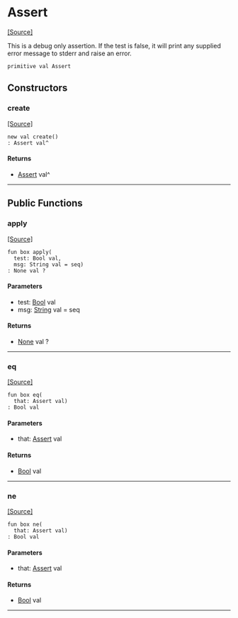 # Assert
<span class="source-link">[[Source]](src/assert/assert.md#L9)</span>

This is a debug only assertion. If the test is false, it will print any
supplied error message to stderr and raise an error.


```pony
primitive val Assert
```

## Constructors

### create
<span class="source-link">[[Source]](src/assert/assert.md#L9)</span>


```pony
new val create()
: Assert val^
```

#### Returns

* [Assert](assert-Assert.md) val^

---

## Public Functions

### apply
<span class="source-link">[[Source]](src/assert/assert.md#L14)</span>


```pony
fun box apply(
  test: Bool val,
  msg: String val = seq)
: None val ?
```
#### Parameters

*   test: [Bool](builtin-Bool.md) val
*   msg: [String](builtin-String.md) val = seq

#### Returns

* [None](builtin-None.md) val ?

---

### eq
<span class="source-link">[[Source]](src/assert/assert.md#L14)</span>


```pony
fun box eq(
  that: Assert val)
: Bool val
```
#### Parameters

*   that: [Assert](assert-Assert.md) val

#### Returns

* [Bool](builtin-Bool.md) val

---

### ne
<span class="source-link">[[Source]](src/assert/assert.md#L14)</span>


```pony
fun box ne(
  that: Assert val)
: Bool val
```
#### Parameters

*   that: [Assert](assert-Assert.md) val

#### Returns

* [Bool](builtin-Bool.md) val

---

